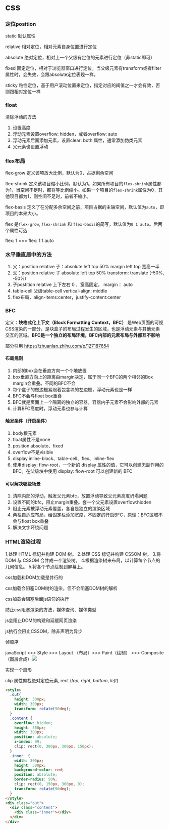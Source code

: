 # css

### 定位position

static 默认属性

relative 相对定位，相对元素自身位置进行定位

absolute 绝对定位，相对上一个父级有定位的元素进行定位（非static即可）

fixed 固定定位，相对于浏览器窗口进行定位，当父级元素有transform或者filter属性时，会失效，会跟absolute定位表现一样，

sticky 粘性定位，基于用户滚动位置来定位，指定对应的阀值之一才会有效，否则跟相对定位一样



### float

清除浮动的方法

1. 设置高度
2. 浮动元素设置overflow: hidden，或者overflow: auto
3. 浮动元素后面添加元素，设置clear: both 属性，通常添加伪类元素
4. 父元素也设置浮动



### flex布局

flex-grow 定义该项放大比例，默认为0，占据剩余空间

flex-shrink 定义该项目缩小比例，默认为1。如果所有项目的`flex-shrink`属性都为1，当空间不足时，都将等比例缩小。如果一个项目的`flex-shrink`属性为0，其他项目都为1，则空间不足时，前者不缩小。

flex-basis 定义了在分配多余空间之前，项目占据的主轴空间，默认值为`auto`，即项目的本来大小。

flex 是`flex-grow`, `flex-shrink` 和 `flex-basis`的简写，默认值为`0 1 auto`。后两个属性可选

flex: 1  ===  flex: 1 1 auto



### 水平垂直居中的方法

1. 父：position relative 子：absolute left top 50% margin left top 宽高一半
2. 父：position relative 子 absolute left top 50% transform: translate (-50%, -50%)
3. 子postition relative   上下左右 0 ，宽高固定， margin： auto
4. table-cell 父级table-cell vertical-align: middle
5. flex布局，align-items:center，justify-content:center

### BFC

定义：**块格式化上下文（Block Formatting Context，BFC）** 是Web页面的可视CSS渲染的一部分，是块盒子的布局过程发生的区域，也是浮动元素与其他元素交互的区域。**BFC是一个独立的布局环境，BFC内部的元素布局与外部互不影响**

部分引用 https://zhuanlan.zhihu.com/p/127187654 

#### 布局规则

1. 内部的box会在垂直方向一个个地放置
2. box垂直方向上的距离由margin决定，属于同一个BFC的两个相邻的Box margin会重叠。不同的BFC不会
3. 每个盒子的做边框紧跟着包含块的左边框，浮动元素也是一样
4. BFC不会与float box重叠
5. BFC就是页面上一个隔离的独立的容器，容器内子元素不会影响外部的元素
6. 计算BFC高度时，浮动元素也参与计算

#### 触发条件（开启条件）

1. body根元素
2. float属性不是none
3. position absolute、fixed
4. overflow不是visible
5. display inline-block、table-cell、flex、inline-flex
6. 使用display: flow-root，一个新的 display 属性的值，它可以创建无副作用的 BFC。在父级块中使用 display: flow-root 可以创建新的 BFC

#### 可以解决哪些场景

1. 清除内部的浮动，触发父元素bfc，放置浮动导致父元素高度坍塌问题
2. 设置不同的bfc，阻止margin重叠。套一个父元素设置overflow:hidden
3. 阻止元素被浮动元素覆盖，各自是独立的渲染区域
4. 两栏自适应布局，给固定栏添加宽度，不固定的开启BFC，原理：BFC区域不会与float box重叠
5. 解决文字环绕问题



### HTML渲染过程

1.处理 HTML 标记并构建 DOM 树。
2.处理 CSS 标记并构建 CSSOM 树。
3.将 DOM 与 CSSOM 合并成一个渲染树。
4.根据渲染树来布局，以计算每个节点的几何信息。
5.将各个节点绘制到屏幕上。



css加载和DOM加载是并行的

css加载会阻塞DOM树的渲染，但不会阻塞DOM树的解析

css加载会阻塞后面js语句的执行

防止css阻塞渲染的方法，媒体查询、媒体类型

js会阻止DOM的构建和延缓网页渲染

js执行会阻止CSSOM，除非声明为异步



帧顺序

javaScript >>> Style >>> Layout （布局）>>> Paint（绘制） >>> Composite（图层合成）![](/base/img/frame.png)



实现一个扇形

clip 属性剪裁绝对定位元素, rect (*top*, *right*, *bottom*, *left*)

```html
<style>
  .out{
    height: 300px;
    width: 300px;
    transform: rotate(90deg);
  } 
  .content {
    overflow: hidden;
    height: 300px;
    width: 300px;
    position: absolute;
    z-index: 99;
    clip: rect(0, 300px, 300px, 150px);
  }
  .inner  {
    width: 300px;
    height: 300px;
    background-color: red;
    position: absolute;
    border-radius: 50%;
    clip: rect(0, 150px, 300px, 0);
    transform: rotate(90deg);
  }
</style>
<div class="out">
  <div class="content">
    <div class="inner"></div>
  </div>
</div>
```


